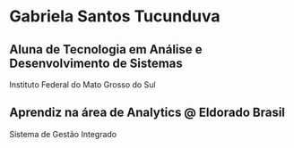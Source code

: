 # Gabriela Santos Tucunduva
## Aluna de Tecnologia em Análise e Desenvolvimento de Sistemas
Instituto Federal do Mato Grosso do Sul

## Aprendiz na área de Analytics @ Eldorado Brasil
Sistema de Gestão Integrado
